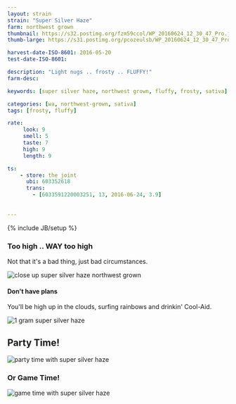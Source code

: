 ```yaml
---
layout: strain
strain: "Super Silver Haze"
farm: northwest grown
thumbnail: https://s32.postimg.org/fzm59ccol/WP_20160624_12_30_47_Pro.jpg
thumb-large: https://s31.postimg.org/pcozeulsb/WP_20160624_12_30_47_Pro.jpg

harvest-date-ISO-8601: 2016-05-20
test-date-ISO-8601: 

description: "Light nugs .. frosty .. FLUFFY!"
farm-desc: 

keywords: [super silver haze, northwest grown, fluffy, frosty, sativa]

categories: [wa, northwest-grown, sativa]
tags: [frosty, fluffy]

rate:
     look: 9
     smell: 5
     taste: 7
     high: 9
     length: 9

ts: 
    - store: the joint
      ubi: 603352618
      trans: 
        - [6033591220003251, 13, 2016-06-24, 3.9]
                
 
---
```

{% include JB/setup %}


### Too high .. WAY too high

Not that it's a bad thing, just bad circumstances.

![close up super silver haze northwest grown](https://s19.postimg.org/wa09mrq2r/close_up_super_silver_haze.jpg)

#### Don't have plans

You'll be high up in the clouds, 
surfing rainbows and drinkin' Cool-Aid.

![1 gram super silver haze](https://s19.postimg.org/50ow89ozn/WP_20160624_13_24_08_Pro.jpg)

## Party Time!

![party time with super silver haze](http://media1.giphy.com/media/CkkVulYzFjd72/giphy.gif)

### Or Game Time!

![game time with super silver haze](https://cdn.meme.am/instances/500x/67408128.jpg)